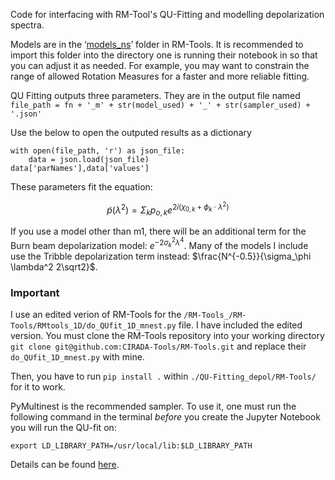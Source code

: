 Code for interfacing with RM-Tool's QU-Fitting and modelling depolarization spectra.

Models are in the ‘[models_ns](https://github.com/CIRADA-Tools/RM-Tools/tree/master/RMtools_1D/models_ns)’ folder in RM-Tools. It is recommended to import this folder into the directory one is running their notebook in so that you can adjust it as needed. For example, you may want to constrain the range of allowed Rotation Measures for a faster and more reliable fitting. 

QU Fitting outputs three parameters. They are in the output file named `file_path = fn + '_m' + str(model_used) + '_' + str(sampler_used) + '.json'` 

Use the below to open the outputed results as a dictionary

```
with open(file_path, 'r') as json_file:
    data = json.load(json_file)
data['parNames'],data['values']
```
These parameters fit the equation:

$$
\tilde{p}(\lambda^2) = \Sigma_k p_{o,k} e^{2i(\chi_{0,k}+\phi_k\cdot\lambda^2)}
$$

If you use a model other than m1, there will be an additional term for the Burn beam depolarization model: $e^{-2\sigma_k^2\lambda^4}$. Many of the models I include use the Tribble depolarization term instead: $\frac{N^{-0.5}}{\sigma_\phi \lambda^2 2\sqrt2}$.

### Important
I use an edited verion of RM-Tools for the ```/RM-Tools_/RM-Tools/RMtools_1D/do_QUfit_1D_mnest.py``` file. I have included the edited version. You must clone the RM-Tools repository into your working directory ```git clone git@github.com:CIRADA-Tools/RM-Tools.git``` and replace their ```do_QUfit_1D_mnest.py``` with mine.

Then, you have to run ```pip install .``` within ```./QU-Fitting_depol/RM-Tools/``` for it to work.




PyMultinest is the recommended sampler. To use it, one must run the following command in the terminal *before* you create the Jupyter Notebook you will run the QU-fit on:
```
export LD_LIBRARY_PATH=/usr/local/lib:$LD_LIBRARY_PATH
```
Details can be found [here](https://johannesbuchner.github.io/PyMultiNest/install.html).
